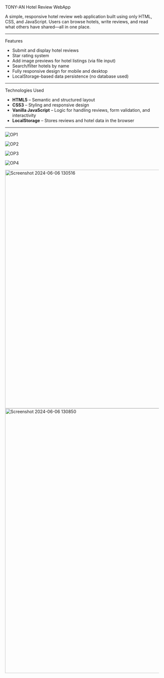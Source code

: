  TONY-AN Hotel Review WebApp

A simple, responsive hotel review web application built using only HTML, CSS, and JavaScript. Users can browse hotels, write reviews, and read what others have shared—all in one place.

---

 Features

-  Submit and display hotel reviews
-  Star rating system
-  Add image previews for hotel listings (via file input)
-  Search/filter hotels by name
-  Fully responsive design for mobile and desktop
-  LocalStorage-based data persistence (no database used)

---

 Technologies Used

- **HTML5** – Semantic and structured layout  
- **CSS3** – Styling and responsive design  
- **Vanilla JavaScript** – Logic for handling reviews, form validation, and interactivity  
- **LocalStorage** – Stores reviews and hotel data in the browser

---
![OP1](https://github.com/user-attachments/assets/711499ab-1373-4d47-af29-c66979ab2aa4)

![OP2](https://github.com/user-attachments/assets/08afe2e9-8f3f-4c0f-9e78-5b87de355697)

![OP3](https://github.com/user-attachments/assets/a6cb46f3-97da-4d59-b43e-b74051dc1f56)

![OP4](https://github.com/user-attachments/assets/598d20fc-11f9-40ef-a460-f56371877f56)

<img width="1884" height="782" alt="Screenshot 2024-06-06 130516" src="https://github.com/user-attachments/assets/aefe7753-dec0-495e-aba9-d27711e65170" />


<img width="1919" height="868" alt="Screenshot 2024-06-06 130850" src="https://github.com/user-attachments/assets/61078ed9-20e0-4a65-a80f-a7ed50b43631" />








